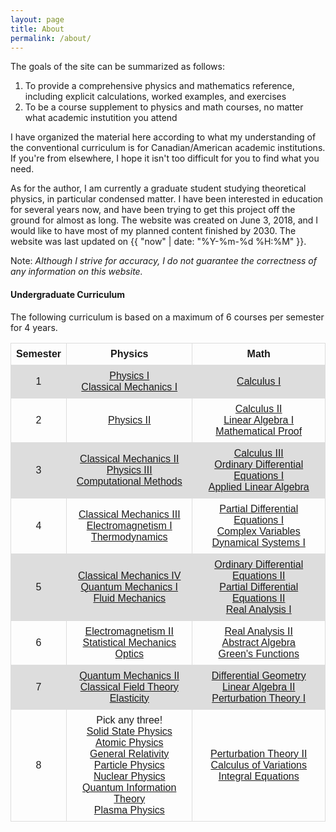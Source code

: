 ```yaml
---
layout: page
title: About
permalink: /about/
---
```



The goals of the site can be summarized as follows:

1. To provide a comprehensive physics and mathematics reference, including explicit calculations, worked examples, and exercises
2. To be a course supplement to physics and math courses, no matter what academic instutition you attend

I have organized the material here according to what my understanding of the conventional curriculum is for Canadian/American academic institutions. If you're from elsewhere, I hope it isn't too difficult for you to find what you need.

As for the author, I am currently a graduate student studying theoretical physics, in particular condensed matter. I have been interested in education for several years now, and have been trying to get this project off the ground for almost as long. The website was created on June 3, 2018, and I would like to have most of my planned content finished by 2030. The website was last updated on {{ "now" | date: "%Y-%m-%d %H:%M" }}.

Note: *Although I strive for accuracy, I do not guarantee the correctness of any information on this website.*




<style>
table {
font-family: arial, sans-serif;
border-collapse: collapse;
width: 100%;
}

td, th {
border: 1px solid #dddddd;
text-align: center;
padding: 8px;
}

tr:nth-child(even) {
background-color: #dddddd;
}
</style>

#### Undergraduate Curriculum
The following curriculum is based on a maximum of 6 courses per semester for 4 years.

<table style="width:100%">
<tr style="border-bottom:1px solid black">
<th>Semester</th>
<th>Physics</th>
<th>Math</th>
</tr>
<tr> <!--- Semester 1 --->
<td>1</td>
<td><a class = "page-link" href = "/physics-I/"> Physics I </a> <br> <a class = "page-link" href = "/cm-I/"> Classical Mechanics I </a></td>
<td><a class = "page-link" href = "/calculus-I/"> Calculus I </a></td>
</tr>
<tr> <!--- Semester 2 --->
<td>2</td>
<td><a class = "page-link" href = "/physics-II/"> Physics II </a></td>
<td><a class = "page-link" href = "/calculus-II/"> Calculus II </a> <br> <a class = "page-link" href = "/la-I/"> Linear Algebra I </a> <br> <a class = "page-link" href = "/"> Mathematical Proof </a></td>
</tr>
<tr> <!--- Semester 3 --->
<td>3</td>
<td><a class = "page-link" href = "/cm-II/">Classical Mechanics II</a> <br> <a class = "page-link" href = "/physics-III/">Physics III</a> <br> <a class = "page-link" href = "/">Computational Methods</a></td>
<td><a class = "page-link" href = "/calculus-III/"> Calculus III </a> <br> <a class = "page-link" href = "/ode-I/"> Ordinary Differential Equations I </a> <br> <a class = "page-link" href = "/applied-la/"> Applied Linear Algebra </a></td>
</tr>
<tr> <!--- Semester 4 --->
<td>4</td>
<td><a class = "page-link" href = "/cm-III/"> Classical Mechanics III </a> <br> <a class = "page-link" href = "/em-I/"> Electromagnetism I </a> <br> <a class = "page-link" href = "/td/"> Thermodynamics </a></td>
<td><a class = "page-link" href = "/pde-I/"> Partial Differential Equations I </a> <br> <a class = "page-link" href = "/complex-variables/"> Complex Variables </a> <br> <a class = "page-link" href = "/nonlin-dyn-I/"> Dynamical Systems I </a></td>
</tr>
<tr> <!--- Semester 5 --->
<td>5</td>
<td><a class = "page-link" href = "/cm-IV/"> Classical Mechanics IV </a> <br> <a class = "page-link" href = "/qm-I/"> Quantum Mechanics I </a> <br> <a class = "page-link" href = "/fm/"> Fluid Mechanics </a></td>
<td><a class = "page-link" href = "/ode-II/"> Ordinary Differential Equations II </a> <br> <a class = "page-link" href = "/pde-II/"> Partial Differential Equations II </a> <br> <a class = "page-link" href = "/real-analysis-I/"> Real Analysis I </a></td>
</tr>
<tr> <!--- Semester 6 --->
<td>6</td>
<td><a class = "page-link" href = "/em-II/"> Electromagnetism II </a> <br> <a class = "page-link" href = "/sm/"> Statistical Mechanics </a> <br> <a class = "page-link" href = "/optics/"> Optics </a></td>
<td><a class = "page-link" href = "/real-analysis-II/"> Real Analysis II </a> <br> <a class = "page-link" href = "/abstract-algebra-I/"> Abstract Algebra </a> <br> <a class = "page-link" href = "/greens-functions/"> Green's Functions</a></td>
</tr>
<tr> <!--- Semester 7 --->
<td>7</td>
<td><a class = "page-link" href = "/qm-II/">Quantum Mechanics II </a> <br> <a class = "page-link" href = "/classical-ft/"> Classical Field Theory </a> <br> <a class = "page-link" href = "/elasticity/"> Elasticity </a></td>
<td><a class = "page-link" href = "/pde-I/"> Differential Geometry </a> <br> <a class = "page-link" href = "/lin-alg-II/"> Linear Algebra II </a> <br> <a class = "page-link" href = "/asymp-I/"> Perturbation Theory I </a></td>
</tr>
<tr> <!--- Semester 8 --->
<td>8</td>
<td>Pick any three! <br> <a class = "page-link" href = "/ssp/"> Solid State Physics </a> <br> <a class = "page-link" href = "/atom/"> Atomic Physics </a> <br> <a class = "page-link" href = "/gr/">General Relativity </a> <br> <a class = "page-link" href = "/hep/">Particle Physics </a> <br> <a class = "page-link" href = "/nuc/">Nuclear Physics </a> <br> <a class = "page-link" href = "/qit/">Quantum Information Theory </a> <br> <a class = "page-link" href = "/plasma/">Plasma Physics</a></td>
<td><a class = "page-link" href = "/asymp-II/"> Perturbation Theory II </a> <br> <a class = "page-link" href = "/vari-calc/"> Calculus of Variations </a> <br> <a class = "page-link" href = "/ie/"> Integral Equations </a></td>
</tr>
</table>

<!--- 
#### Graduate Curriculum
There are certain courses that every graduate student should take, regardless of their intended specialization. 
--->
